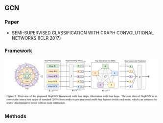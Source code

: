 ## GCN
### Paper
- SEMI-SUPERVISED CLASSIFICATION WITH GRAPH CONVOLUTIONAL NETWORKS (ICLR 2017)

### Framework
<img src="./hopGNN.png"/>

### Methods
